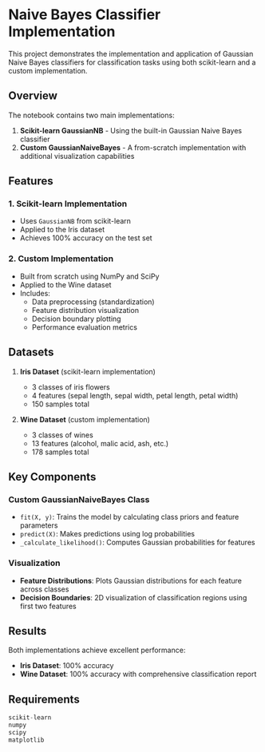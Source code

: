 # Naive Bayes Classifier Implementation

This project demonstrates the implementation and application of Gaussian Naive Bayes classifiers for classification tasks using both scikit-learn and a custom implementation.

## Overview

The notebook contains two main implementations:
1. **Scikit-learn GaussianNB** - Using the built-in Gaussian Naive Bayes classifier
2. **Custom GaussianNaiveBayes** - A from-scratch implementation with additional visualization capabilities

## Features

### 1. Scikit-learn Implementation
- Uses `GaussianNB` from scikit-learn
- Applied to the Iris dataset
- Achieves 100% accuracy on the test set

### 2. Custom Implementation
- Built from scratch using NumPy and SciPy
- Applied to the Wine dataset
- Includes:
  - Data preprocessing (standardization)
  - Feature distribution visualization
  - Decision boundary plotting
  - Performance evaluation metrics

## Datasets

1. **Iris Dataset** (scikit-learn implementation)
   - 3 classes of iris flowers
   - 4 features (sepal length, sepal width, petal length, petal width)
   - 150 samples total

2. **Wine Dataset** (custom implementation)
   - 3 classes of wines
   - 13 features (alcohol, malic acid, ash, etc.)
   - 178 samples total

## Key Components

### Custom GaussianNaiveBayes Class
- `fit(X, y)`: Trains the model by calculating class priors and feature parameters
- `predict(X)`: Makes predictions using log probabilities
- `_calculate_likelihood()`: Computes Gaussian probabilities for features

### Visualization
- **Feature Distributions**: Plots Gaussian distributions for each feature across classes
- **Decision Boundaries**: 2D visualization of classification regions using first two features

## Results

Both implementations achieve excellent performance:
- **Iris Dataset**: 100% accuracy
- **Wine Dataset**: 100% accuracy with comprehensive classification report

## Requirements

```python
scikit-learn
numpy
scipy
matplotlib
